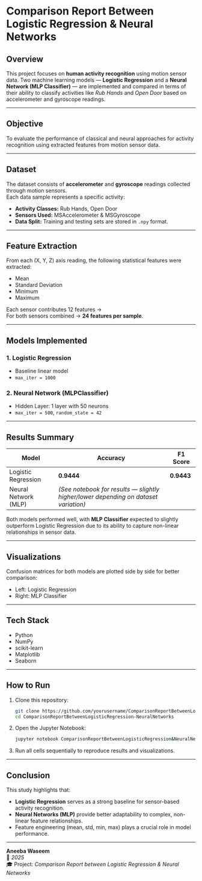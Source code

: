 #  Comparison Report Between Logistic Regression & Neural Networks

##  Overview
This project focuses on **human activity recognition** using motion sensor data. Two machine learning models — **Logistic Regression** and a **Neural Network (MLP Classifier)** — are implemented and compared in terms of their ability to classify activities like *Rub Hands* and *Open Door* based on accelerometer and gyroscope readings.

---

##  Objective
To evaluate the performance of classical and neural approaches for activity recognition using extracted features from motion sensor data.

---

##  Dataset
The dataset consists of **accelerometer** and **gyroscope** readings collected through motion sensors.  
Each data sample represents a specific activity:

- **Activity Classes:** Rub Hands, Open Door  
- **Sensors Used:** MSAccelerometer & MSGyroscope  
- **Data Split:** Training and testing sets are stored in `.npy` format.

---

##  Feature Extraction
From each (X, Y, Z) axis reading, the following statistical features were extracted:
- Mean  
- Standard Deviation  
- Minimum  
- Maximum  

Each sensor contributes 12 features →  
For both sensors combined → **24 features per sample**.

---

##  Models Implemented
### 1. Logistic Regression
- Baseline linear model  
- `max_iter = 1000`  

### 2. Neural Network (MLPClassifier)
- Hidden Layer: 1 layer with 50 neurons  
- `max_iter = 500`, `random_state = 42`

---

##  Results Summary
| Model | Accuracy | F1 Score |
|--------|-----------|----------|
| Logistic Regression | **0.9444** | **0.9443** |
| Neural Network (MLP) | *(See notebook for results — slightly higher/lower depending on dataset variation)* |

Both models performed well, with **MLP Classifier** expected to slightly outperform Logistic Regression due to its ability to capture non-linear relationships in sensor data.

---

##  Visualizations
Confusion matrices for both models are plotted side by side for better comparison:  
- Left: Logistic Regression  
- Right: MLP Classifier  

---

##  Tech Stack
- Python  
- NumPy  
- scikit-learn  
- Matplotlib  
- Seaborn  

---

##  How to Run
1. Clone this repository:
   ```bash
   git clone https://github.com/yourusername/ComparisonReportBetweenLogisticRegression-NeuralNetworks.git
   cd ComparisonReportBetweenLogisticRegression-NeuralNetworks
   ```

2. Open the Jupyter Notebook:
   ```bash
   jupyter notebook ComparisonReportBetweenLogisticRegression&NeuralNetworks.ipynb
   ```

3. Run all cells sequentially to reproduce results and visualizations.

---

##  Conclusion
This study highlights that:
- **Logistic Regression** serves as a strong baseline for sensor-based activity recognition.
- **Neural Networks (MLP)** provide better adaptability to complex, non-linear feature relationships.
- Feature engineering (mean, std, min, max) plays a crucial role in model performance.

---

**Aneeba Waseem**  
📅 *2025*  
🎓 Project: *Comparison Report between Logistic Regression & Neural Networks*  
